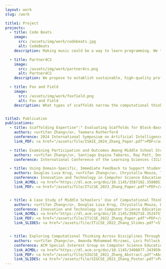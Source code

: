 ```yaml
---
layout: work
slug: /work

title1: Project
projects:
  - title: Code Beats
    image:
      src: /assets/img/work/codebeats.jpg
      alt: CodeBeats
    description: Making music could be a way to learn programming. We teach computational thinking (CT) via a curriculum where (1) students learn how to code to manipulate and create hip hop beats and (2) students experience computation. As students make beats, they, almost without noticing, learn fundamental concepts and skills of computer science.

  - title: Partner4CS
    image:
      src: /assets/img/work/partner4cs.png
      alt: Partner4CS
    description: We propose to establish sustainable, high-quality professional development and support for middle (G6-8) and high school (G9-12) computer science teachers by teaming university faculty and undergraduates in computer science, education, and math education and leveraging successful components of several existing models across the country.

  - title: Fox and Field
    image:
      src: /assets/img/work/foxfield.png
      alt: Fox and Field
    description: What types of scaffolds narrow the computational thinking (CT) performance gap between experts and novices within a coding obstacle course? We designed Fox and Field, a block-based programming game with different scaffolds and prompted to undergrad students in CS major and non-CS major. We assessed their CT knowledge and logged their programming process data to understand this question.


title2: Publication
publications:
  - title: Scaffolding Expertise":" Evaluating Scaffolds for Block-Based Coding Among Experts and Novices
    authors: <u>Yifan Zhang</u>, Teomara Rutherford
    conference: 2024 International Symposium on Artificial Intelligence for Education (ISAIE 2024)
    link_PDF: <a href="/assets/file/ISAIE_2024_Zhang_Paper.pdf">PDF</a>

  - title: Examining Participation and Outcomes Among Middle School Students in a Virtual Camp on Coding with Music
    authors: <u>Yifan Zhang</u>, Santiago Ospina Tabares, Ray Patt, Douglas Lusa Krug, Hilary Mead, Chrystalla Mouza, David Shepherd, and Lori Pollock
    conference: International Conference of the Learning Sciences (ICLS)

  - title: Using Domain-Specific, Immediate Feedback to Support Students Learning Computer Programming to Make Music
    authors: Douglas Lusa Krug, <u>Yifan Zhang</u>, Chrystalla Mouza, Taylor Barnett, Lori Pollock, and David C. Shepherd
    conference: Innovation and Technology in Computer Science Education (ITiCSE). 2023.
    link_ACMDL: <a href="https://dl.acm.org/doi/10.1145/3587102.3588851">ACM DL</a>
    link_PDF: <a href="/assets/file/ITiCSE_2023_Zhang_Paper.pdf">PDF</a>


  - title: A Case Study of Middle Schoolers’ Use of Computational Thinking Concepts and Practices during Coded Music Composition
    authors: <u>Yifan Zhang</u>, Douglas Lusa Krug, Chrystalla Mouza, David C. Shepherd, and Lori Pollock
    conference: Innovation and Technology in Computer Science Education (ITiCSE). 2022.
    link_ACMDL: <a href="https://dl.acm.org/doi/10.1145/3502718.3524757">ACM DL</a>
    link_PDF: <a href="/assets/file/ITiCSE_2022_Zhang_Paper.pdf">PDF</a>
    link_SLIDES: <a href="/assets/file/ITiCSE_2022_Zhang_Slides.pdf">Slides</a>


  - title: Exploring Computational Thinking Across Disciplines Through Student-Generated Artifact Analysis
    authors: <u>Yifan Zhang</u>, Amanda Mohammad Mirzaei, Lori Pollock, Chrystalla Mouza, and Kevin Guidry
    conference: ACM Special Interest Group on Computer Science Education (SIGCSE). 2021.
    link_ACMDL: <a href="https://dl.acm.org/doi/10.1145/3408877.3439594">ACM DL</a>
    link_PDF: <a href="/assets/file/SIGCSE_2021_Zhang_Abstract.pdf">Abstract</a>
    link_SLIDES: <a href="/assets/file/SIGCSE_2021_Zhang_Poster.pdf">Poster</a>
---
```


<br />
<br />
